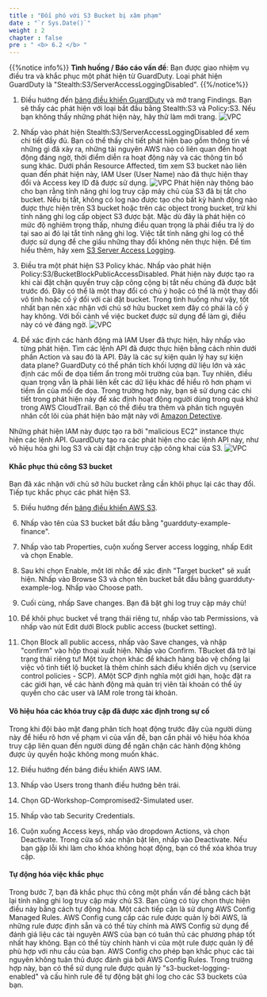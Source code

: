 ```yaml
---
title : "Đối phó với S3 Bucket bị xâm phạm"
date : "`r Sys.Date()`"
weight : 2
chapter : false
pre : " <b> 6.2 </b> "
---
```

{{%notice info%}}
**Tình huống / Báo cáo vấn đề**: 
Bạn được giao nhiệm vụ điều tra và khắc phục một phát hiện từ GuardDuty. Loại phát hiện GuardDuty là "Stealth:S3/ServerAccessLoggingDisabled".
{{%/notice%}}


1. Điều hướng đến [bảng điều khiển GuardDuty](https://us-east-1.console.aws.amazon.com/guardduty/home?region=us-east-1#/findings) và mở trang Findings. Bạn sẽ thấy các phát hiện với loại bắt đầu bằng Stealth:S3 và Policy:S3. Nếu bạn không thấy những phát hiện này, hãy thử làm mới trang.
![VPC](/images/6/6.2/s1.png)
2. Nhấp vào phát hiện Stealth:S3/ServerAccessLoggingDisabled để xem chi tiết đầy đủ. Bạn có thể thấy chi tiết phát hiện bao gồm thông tin về những gì đã xảy ra, những tài nguyên AWS nào có liên quan đến hoạt động đáng ngờ, thời điểm diễn ra hoạt động này và các thông tin bổ sung khác. Dưới phần Resource Affected, tìm xem S3 bucket nào liên quan đến phát hiện này, IAM User (User Name) nào đã thực hiện thay đổi và Access key ID đã được sử dụng.
![VPC](/images/6/6.2/s2.png)
Phát hiện này thông báo cho bạn rằng tính năng ghi log truy cập máy chủ của S3 đã bị tắt cho bucket. Nếu bị tắt, không có log nào được tạo cho bất kỳ hành động nào được thực hiện trên S3 bucket hoặc trên các object trong bucket, trừ khi tính năng ghi log cấp object S3 được bật. Mặc dù đây là phát hiện có mức độ nghiêm trọng thấp, nhưng điều quan trọng là phải điều tra lý do tại sao ai đó lại tắt tính năng ghi log. Việc tắt tính năng ghi log có thể được sử dụng để che giấu những thay đổi không nên thực hiện. Để tìm hiểu thêm, hãy xem [S3 Server Access Logging](https://docs.aws.amazon.com/AmazonS3/latest/dev/ServerLogs.html).



3. Điều tra một phát hiện S3 Policy khác. Nhấp vào phát hiện Policy:S3/BucketBlockPublicAccessDisabled. Phát hiện này được tạo ra khi cài đặt chặn quyền truy cập công cộng bị tắt nếu chúng đã được bật trước đó. Đây có thể là một thay đổi có chủ ý hoặc có thể là một thay đổi vô tình hoặc cố ý đối với cài đặt bucket. Trong tình huống như vậy, tốt nhất bạn nên xác nhận với chủ sở hữu bucket xem đây có phải là cố ý hay không. Với bối cảnh về việc bucket được sử dụng để làm gì, điều này có vẻ đáng ngờ.
![VPC](/images/6/6.2/s3.png)


4. Để xác định các hành động mà IAM User đã thực hiện, hãy nhấp vào từng phát hiện. Tìm các lệnh API đã được thực hiện bằng cách nhìn dưới phần Action và sau đó là API. Đây là các sự kiện quản lý hay sự kiện data plane? GuardDuty có thể phân tích khối lượng dữ liệu lớn và xác định các mối đe dọa tiềm ẩn trong môi trường của bạn. Tuy nhiên, điều quan trọng vẫn là phải liên kết các dữ liệu khác để hiểu rõ hơn phạm vi tiềm ẩn của mối đe dọa. Trong trường hợp này, bạn sẽ sử dụng các chi tiết trong phát hiện này để xác định hoạt động người dùng trong quá khứ trong AWS CloudTrail. Bạn có thể điều tra thêm và phân tích nguyên nhân cốt lõi của phát hiện bảo mật này với [Amazon Detective](https://aws.amazon.com/detective/).

Những phát hiện IAM này được tạo ra bởi "malicious EC2" instance thực hiện các lệnh API. GuardDuty tạo ra các phát hiện cho các lệnh API này, như vô hiệu hóa ghi log S3 và cài đặt chặn truy cập công khai của S3.
![VPC](/images/6/6.2/s4.png)
#### Khắc phục thủ công S3 bucket
Bạn đã xác nhận với chủ sở hữu bucket rằng cần khôi phục lại các thay đổi. Tiếp tục khắc phục các phát hiện S3.


5. Điều hướng đến  [bảng điều khiển AWS S3](https://s3.console.aws.amazon.com/s3/home?region=us-east-1).


6. Nhấp vào tên của S3 bucket bắt đầu bằng "guardduty-example-finance".



7. Nhấp vào tab Properties, cuộn xuống Server access logging, nhấp Edit và chọn Enable.


8. Sau khi chọn Enable, một lời nhắc để xác định "Target bucket" sẽ xuất hiện. Nhấp vào Browse S3 và chọn tên bucket bắt đầu bằng guardduty-example-log. Nhấp vào Choose path.


9. Cuối cùng, nhấp Save changes. Bạn đã bật ghi log truy cập máy chủ!


10. Để khôi phục bucket về trạng thái riêng tư, nhấp vào tab Permissions, và nhấp vào nút Edit dưới Block public access (bucket setting).


11. Chọn Block all public access, nhấp vào Save changes, và nhập "confirm" vào hộp thoại xuất hiện. Nhấp vào Confirm. TBucket đã trở lại trạng thái riêng tư! Một tùy chọn khác để khách hàng bảo vệ chống lại việc vô tình tiết lộ bucket là thêm chính sách điều khiển dịch vụ (service control policies - SCP). AMột SCP định nghĩa một giới hạn, hoặc đặt ra các giới hạn, về các hành động mà quản trị viên tài khoản có thể ủy quyền cho các user và IAM role trong tài khoản.


#### Vô hiệu hóa các khóa truy cập đã được xác định trong sự cố
Trong khi đội bảo mật đang phân tích hoạt động trước đây của người dùng này để hiểu rõ hơn về phạm vi của vấn đề, bạn cần phải vô hiệu hóa khóa truy cập liên quan đến người dùng để ngăn chặn các hành động không được ủy quyền hoặc không mong muốn khác.

12. Điều hướng đến bảng điều khiển AWS IAM.


13. Nhấp vào Users trong thanh điều hướng bên trái.



14. Chọn GD-Workshop-Compromised2-Simulated user.


15. Nhấp vào tab Security Credentials.



16. Cuộn xuống Access keys, nhấp vào dropdown Actions, và chọn Deactivate. Trong cửa sổ xác nhận bật lên, nhấp vào Deactivate. Nếu bạn gặp lỗi khi làm cho khóa không hoạt động, bạn có thể xóa khóa truy cập.


#### Tự động hóa việc khắc phục
Trong bước 7, bạn đã khắc phục thủ công một phần vấn đề bằng cách bật lại tính năng ghi log truy cập máy chủ S3. Bạn cũng có tùy chọn thực hiện điều này bằng cách tự động hóa. Một cách tiếp cận là sử dụng AWS Config Managed Rules. AWS Config cung cấp các rule được quản lý bởi AWS, là những rule được định sẵn và có thể tùy chỉnh mà AWS Config sử dụng để đánh giá liệu các tài nguyên AWS của bạn có tuân thủ các phương pháp tốt nhất hay không. Bạn có thể tùy chỉnh hành vi của một rule được quản lý để phù hợp với nhu cầu của bạn. AWS Config cho phép bạn khắc phục các tài nguyên không tuân thủ được đánh giá bởi AWS Config Rules. Trong trường hợp này, bạn có thể sử dụng rule được quản lý "s3-bucket-logging-enabled" và cấu hình rule để tự động bật ghi log cho các S3 buckets của bạn.